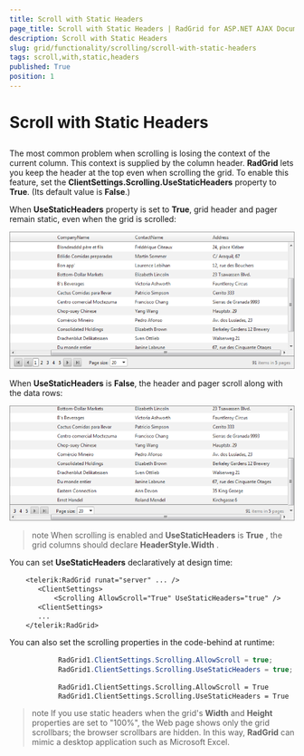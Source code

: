 ```yaml
---
title: Scroll with Static Headers
page_title: Scroll with Static Headers | RadGrid for ASP.NET AJAX Documentation
description: Scroll with Static Headers
slug: grid/functionality/scrolling/scroll-with-static-headers
tags: scroll,with,static,headers
published: True
position: 1
---
```


# Scroll with Static Headers



## 

The most common problem when scrolling is losing the context of the current column. This context is supplied by the column header. **RadGrid** lets you keep the header at the top even when scrolling the grid. To enable this feature, set the **ClientSettings.Scrolling.UseStaticHeaders** property to **True**. (Its default value is **False**.)

When **UseStaticHeaders** property is set to **True**, grid header and pager remain static, even when the grid is scrolled:

![UseStaticHeaders is true](images/grid_scroll-with-static-headers-true.png)

When **UseStaticHeaders** is **False**, the header and pager scroll along with the data rows:

![UseStaticHeaders is false](images/grid_scroll-with-static-headers-false.png)

>note When scrolling is enabled and **UseStaticHeaders** is **True** , the grid columns should declare **HeaderStyle.Width** .
>


You can set **UseStaticHeaders** declaratively at design time:

````ASPNET
	<telerik:RadGrid runat="server" ... />
	   <ClientSettings>
	       <Scrolling AllowScroll="True" UseStaticHeaders="true" />
	   <ClientSettings>
	   ...
	</telerik:RadGrid>		
````



You can also set the scrolling properties in the code-behind at runtime:



````C#
	        RadGrid1.ClientSettings.Scrolling.AllowScroll = true;
	        RadGrid1.ClientSettings.Scrolling.UseStaticHeaders = true;
````
````VB.NET
	        RadGrid1.ClientSettings.Scrolling.AllowScroll = True
	        RadGrid1.ClientSettings.Scrolling.UseStaticHeaders = True
````


>note If you use static headers when the grid's **Width** and **Height** properties are set to "100%", the Web page shows only the grid scrollbars; the browser scrollbars are hidden. In this way, **RadGrid** can mimic a desktop application such as Microsoft Excel.
>


